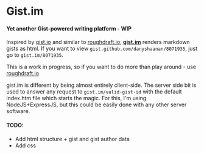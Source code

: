 # Gist.im

#### Yet another Gist-powered writing platform - WIP

Inspired by [gist.io](http://gist.io) and similar to [roughdraft.io](http://roughdraft.io), [**gist.im**](http://gist.im) renders markdown gists as html. If you want to view `gist.github.com/danyshaanan/8071935`, just go to `gist.im/8071935`.

This is a work in progress, so if you want to do more than play around - use [roughdraft.io](http://roughdraft.io)

gist.im is different by being almost entirely client-side. The server side bit is used to answer any request to `gist.im/valid-gist-id` with the default index.htm file which starts the magic. For this, I'm using NodeJS+ExpressJS, but this could be easily done with any other server software.

#### TODO:
* Add html structure + gist and gist author data
* Add css
